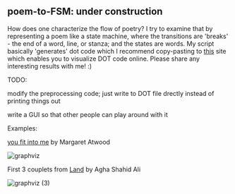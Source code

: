 ## poem-to-FSM: under construction

How does one characterize the flow of poetry? 
I try to examine that by representing a poem like a state machine, where the transitions are 'breaks' - the end of a word, line, or stanza; and the states are words. My script basically 'generates' dot code which I recommend copy-pasting to [this](https://dreampuf.github.io/GraphvizOnline/#digraph%20G%20%7B%0A%0A%7D) site which enables you to visualize DOT code online. Please share any interesting results with me! :)

TODO:

modify the preprocessing code; just write to DOT file drectly instead of printing things out

write a GUI so that other people can play around with it


Examples:

[you fit into me](https://www.poetryfoundation.org/poems/151653/you-fit-into-me) by Margaret Atwood

![graphviz](https://user-images.githubusercontent.com/47458458/123553482-faf08680-d798-11eb-81e1-4fdf0a37c653.png)

First 3 couplets from [Land](https://www.poetryfoundation.org/poetrymagazine/poems/41227/land) by Agha Shahid Ali

![graphviz (3)](https://user-images.githubusercontent.com/47458458/123553895-3c823100-d79b-11eb-88d5-c9907ea35cab.png)


